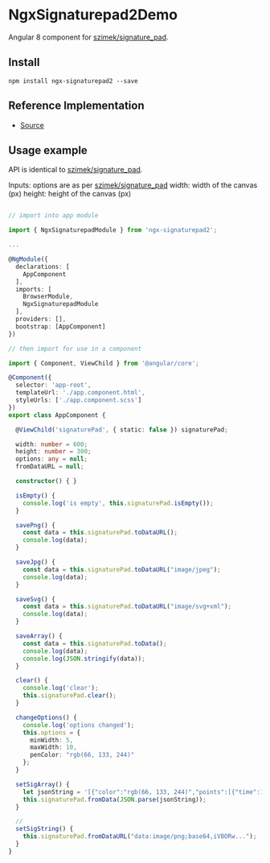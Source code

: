 # NgxSignaturepad2Demo

Angular 8 component for [szimek/signature_pad](https://www.npmjs.com/package/signature_pad).

## Install
`npm install ngx-signaturepad2 --save`

## Reference Implementation
* [Source](https://github.com/jeremyj11/ngx-signaturepad2/)

## Usage example

API is identical to [szimek/signature_pad](https://www.npmjs.com/package/signature_pad).

Inputs:
options are as per [szimek/signature_pad](https://www.npmjs.com/package/signature_pad)
width: width of the canvas (px)
height: height of the canvas (px)

```typescript

// import into app module

import { NgxSignaturepadModule } from 'ngx-signaturepad2';

...

@NgModule({
  declarations: [
    AppComponent
  ],
  imports: [
    BrowserModule,
    NgxSignaturepadModule
  ],
  providers: [],
  bootstrap: [AppComponent]
})

// then import for use in a component

import { Component, ViewChild } from '@angular/core';

@Component({
  selector: 'app-root',
  templateUrl: './app.component.html',
  styleUrls: ['./app.component.scss']
})
export class AppComponent {

  @ViewChild('signaturePad', { static: false }) signaturePad;

  width: number = 600;
  height: number = 300;
  options: any = null;
  fromDataURL = null;

  constructor() { }

  isEmpty() {
    console.log('is empty', this.signaturePad.isEmpty());
  }

  savePng() {
    const data = this.signaturePad.toDataURL();
    console.log(data);
  }

  saveJpg() {
    const data = this.signaturePad.toDataURL("image/jpeg");
    console.log(data);
  }

  saveSvg() {
    const data = this.signaturePad.toDataURL("image/svg+xml");
    console.log(data);
  }

  saveArray() {
    const data = this.signaturePad.toData();
    console.log(data);
    console.log(JSON.stringify(data));
  }

  clear() {
    console.log('clear');
    this.signaturePad.clear();
  }

  changeOptions() {
    console.log('options changed');
    this.options = {
      minWidth: 5,
      maxWidth: 10,
      penColor: "rgb(66, 133, 244)"
    };
  }

  setSigArray() {
    let jsonString = '[{"color":"rgb(66, 133, 244)","points":[{"time":1582940095394,"x":267,"y":116}]},{"color":"rgb(66, 133, 244)","points":[{"time":1582940096537,"x":297,"y":115}]},{"color":"rgb(66, 133, 244)","points":[{"time":1582940097774,"x":239,"y":135},{"time":1582940097853,"x":240,"y":141},{"time":1582940097885,"x":242,"y":148},{"time":1582940097918,"x":244,"y":153},{"time":1582940097983,"x":248,"y":158},{"time":1582940098033,"x":252,"y":162},{"time":1582940098064,"x":257,"y":165},{"time":1582940098112,"x":264,"y":167},{"time":1582940098144,"x":271,"y":167},{"time":1582940098177,"x":284,"y":168},{"time":1582940098210,"x":295,"y":168},{"time":1582940098244,"x":302,"y":165},{"time":1582940098277,"x":309,"y":161},{"time":1582940098311,"x":315,"y":156},{"time":1582940098343,"x":322,"y":148},{"time":1582940098376,"x":325,"y":142},{"time":1582940098392,"x":330,"y":136},{"time":1582940098442,"x":333,"y":131}]}]';
    this.signaturePad.fromData(JSON.parse(jsonString));
  }

  //
  setSigString() {
    this.signaturePad.fromDataURL("data:image/png;base64,iVBORw...");
  }
}

```
